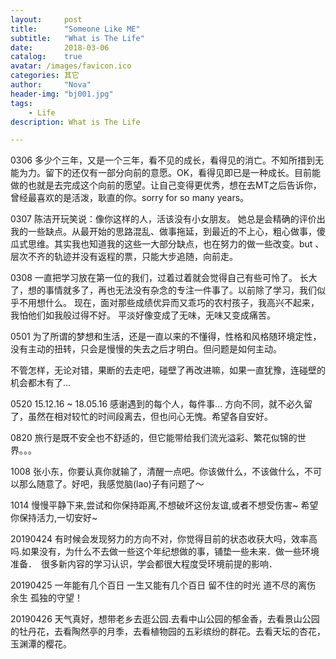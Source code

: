```yaml
---
layout:     post
title:      "Someone Like ME"
subtitle:   "What is The Life"
date:       2018-03-06
catalog:    true
avatar: /images/favicon.ico
categories: 其它
author:     "Nova"
header-img: "bj001.jpg"
tags:
    - Life
description: What is The Life

---
```



0306
多少个三年，又是一个三年，看不见的成长，看得见的消亡。不知所措到无能为力。留下的还仅有一部分向前的意愿。OK，看得见即已是一种成长。目前能做的也就是去完成这个向前的愿望。让自己变得更优秀，想在去MT之后告诉你，曾经最喜欢的是活泼，耿直的你。sorry  for  so  many  years。

0307
陈洁开玩笑说：像你这样的人，活该没有小女朋友。
她总是会精确的评价出我的一些缺点。从最开始的思路混乱、做事拖延，到最近的不上心，粗心做事，傻瓜式思维。其实我也知道我的这些一大部分缺点，也在努力的做一些改变。but 、层次不齐的轨迹并没有返程的票，只能大步追随，向前走。

<!--more-->

0308
一直把学习放在第一位的我们，过着过着就会觉得自己有些可怜了。
长大了，想的事情就多了，再也无法没有杂念的专注一件事了。以前除了学习，我们似乎不用想什么。
现在，面对那些成绩优异而又乖巧的农村孩子，我高兴不起来，我怕他们如我般过得不好。
平淡好像变成了无味，无味又变成痛苦。

0501
为了所谓的梦想和生活，还是一直以来的不懂得，性格和风格随环境定性，没有主动的扭转，只会是慢慢的失去之后才明白。但问题是如何主动。

不管怎样，无论对错，果断的去走吧，碰壁了再改进嘛，如果一直犹豫，连碰壁的机会都木有了...

0520
15.12.16 ~ 18.05.16 感谢遇到的每个人，每件事... 方向不同，就不必久留了，虽然在相对较忙的时间段离去，但也问心无愧。希望各自安好。

0820
旅行是既不安全也不舒适的，但它能带给我们流光溢彩、繁花似锦的世界。。。

1008
张小东，你要认真你就输了，清醒一点吧。你该做什么，不该做什么，不可以那么随意了。好吧，我感觉脑(lao)子有问题了～

1014
慢慢平静下来,尝试和你保持距离,不想破坏这份友谊,或者不想受伤害~ 希望你保持活力,一切安好~

20190424
有时候会发现努力的方向不对，你觉得目前的状态收获大吗，效率高吗.如果没有，为什么不去做一些这个年纪想做的事，铺垫一些未来．做一些环境准备．　很多新内容的学习认识，学会都很大程度受环境前提的影响．

20190425
一年能有几个百日
一生又能有几个百日
留不住的时光
道不尽的离伤
余生
孤独的守望！

20190426
天气真好，想带老乡去逛公园.去看中山公园的郁金香，去看景山公园的牡丹花，去看陶然亭的月季，去看植物园的五彩缤纷的群花。去看天坛的杏花，玉渊潭的樱花。
